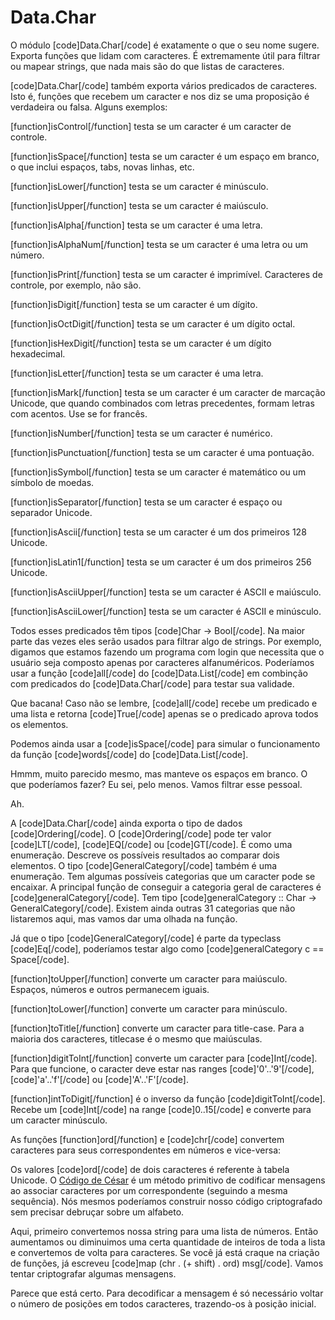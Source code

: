 Data.Char
=========

O módulo [code]Data.Char[/code] é exatamente o que o seu nome sugere. Exporta funções que lidam 
com caracteres. É extremamente útil para filtrar ou mapear strings, que nada mais são do que listas de 
caracteres.

[code]Data.Char[/code] também exporta vários predicados de caracteres. Isto é, funções que recebem um 
caracter e nos diz se uma proposição é verdadeira ou falsa. Alguns exemplos:

[function]isControl[/function] testa se um caracter é um caracter de controle.

[function]isSpace[/function] testa se um caracter é um espaço em branco, o que inclui espaços, tabs, 
novas linhas, etc.

[function]isLower[/function] testa se um caracter é minúsculo.

[function]isUpper[/function] testa se um caracter é maiúsculo.

[function]isAlpha[/function] testa se um caracter é uma letra.

[function]isAlphaNum[/function] testa se um caracter é uma letra ou um número.

[function]isPrint[/function] testa se um caracter é imprimível. Caracteres de controle, por exemplo, 
não são.

[function]isDigit[/function] testa se um caracter é um dígito.

[function]isOctDigit[/function] testa se um caracter é um dígito octal.

[function]isHexDigit[/function] testa se um caracter é um dígito hexadecimal.

[function]isLetter[/function] testa se um caracter é uma letra.

[function]isMark[/function] testa se um caracter é um caracter de marcação Unicode, que quando 
combinados com letras precedentes, formam letras com acentos. Use se for francês.

[function]isNumber[/function] testa se um caracter é numérico.

[function]isPunctuation[/function] testa se um caracter é uma pontuação.

[function]isSymbol[/function] testa se um caracter é matemático ou um símbolo de moedas.

[function]isSeparator[/function] testa se um caracter é espaço ou separador Unicode.

[function]isAscii[/function] testa se um caracter é um dos primeiros 128 Unicode.

[function]isLatin1[/function] testa se um caracter é um dos primeiros 256 Unicode.

[function]isAsciiUpper[/function] testa se um caracter é ASCII e maiúsculo.

[function]isAsciiLower[/function] testa se um caracter é ASCII e minúsculo.

Todos esses predicados têm tipos [code]Char -&gt; Bool[/code]. Na maior parte das vezes eles serão 
usados para filtrar algo de strings. Por exemplo, digamos que estamos fazendo um programa com login 
que necessita que o usuário seja composto apenas por caracteres alfanuméricos. Poderíamos usar a função 
[code]all[/code] do [code]Data.List[/code] em combinção com predicados do [code]Data.Char[/code] 
para testar sua validade.




Que bacana! Caso não se lembre, [code]all[/code] recebe um predicado e uma lista e retorna 
[code]True[/code] apenas se o predicado aprova todos os elementos.

Podemos ainda usar a [code]isSpace[/code] para simular o funcionamento da função [code]words[/code] 
do [code]Data.List[/code].


Hmmm, muito parecido mesmo, mas manteve os espaços em branco. O que poderíamos fazer? Eu sei, pelo 
menos. Vamos filtrar esse pessoal.


Ah.

A [code]Data.Char[/code] ainda exporta o tipo de dados [code]Ordering[/code]. O [code]Ordering[/code] 
pode ter valor [code]LT[/code], [code]EQ[/code] ou [code]GT[/code]. É como uma enumeração. Descreve os 
possíveis resultados ao comparar dois elementos. O tipo [code]GeneralCategory[/code] também é uma 
enumeração. Tem algumas possíveis categorias que um caracter pode se encaixar. A principal função de 
conseguir a categoria geral de caracteres é [code]generalCategory[/code]. Tem tipo 
[code]generalCategory :: Char -&gt; GeneralCategory[/code]. Existem ainda outras 31 categorias que não 
listaremos aqui, mas vamos dar uma olhada na função.


Já que o tipo [code]GeneralCategory[/code] é parte da typeclass [code]Eq[/code], poderíamos testar algo 
como [code]generalCategory c == Space[/code].

[function]toUpper[/function] converte um caracter para maiúsculo. Espaços, números e outros permanecem 
iguais.

[function]toLower[/function] converte um caracter para minúsculo.

[function]toTitle[/function] converte um caracter para title-case. Para a maioria dos caracteres, 
titlecase é o mesmo que maiúsculas.

[function]digitToInt[/function] converte um caracter para [code]Int[/code]. Para que funcione, 
o caracter deve estar nas ranges [code]'0'..'9'[/code], [code]'a'..'f'[/code] ou [code]'A'..'F'[/code].


[function]intToDigit[/function] é o inverso da função [code]digitToInt[/code]. Recebe um 
[code]Int[/code] na range [code]0..15[/code] e converte para um caracter minúsculo.


As funções [function]ord[/function] e [code]chr[/code] convertem caracteres para seus correspondentes 
em números e vice-versa:


Os valores [code]ord[/code] de dois caracteres é referente à tabela Unicode.
O <a href="http://pt.wikipedia.org/wiki/Cifra_de_C%C3%A9sar">Código de César</a> é um método primitivo 
de codificar mensagens ao associar caracteres por um correspondente (seguindo a mesma sequência). 
Nós mesmos poderíamos construir nosso código criptografado sem precisar debruçar sobre um alfabeto.


Aqui, primeiro convertemos nossa string para uma lista de números. Então aumentamos ou diminuimos 
uma certa quantidade de inteiros de toda a lista e convertemos de volta para caracteres. Se você já 
está craque na criação de funções, já escreveu [code]map (chr . (+ shift) . ord) msg[/code]. Vamos 
tentar criptografar algumas mensagens.


Parece que está certo. Para decodificar a mensagem é só necessário voltar o número de posições em todos 
caracteres, trazendo-os à posição inicial.
